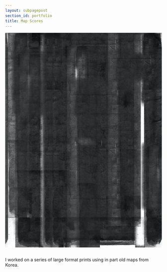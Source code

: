 ```yaml
---
layout: subpagepost
section_id: portfolio
title: Map Scores
---
```


<div class="full">
    <div class="row">
        <div class="large-12 large-centered columns">
          <img src="../images/assets/Picture50.png">
        </div>
    </div>
</div>
<br>

I worked on a series of large format prints using in part old maps from Korea.
